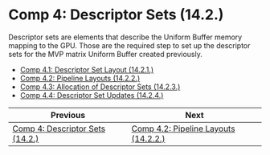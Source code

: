 # **Comp 4: Descriptor Sets (14.2.)**

Descriptor sets are elements that describe the Uniform Buffer memory mapping to the GPU. Those are the required step to set up the descriptor sets for the MVP matrix Uniform Buffer created previously.
 - [Comp 4.1: Descriptor Set Layout (14.2.1.)](comp4_1_descriptor_set_layout.md)
 - [Comp 4.2: Pipeline Layouts (14.2.2.)](comp4_2_pipeline_layouts.md)
 - [Comp 4.3: Allocation of Descriptor Sets (14.2.3.)](comp4_3_allocation_of_descriptor_sets.md)
 - [Comp 4.4: Descriptor Set Updates (14.2.4.)](comp4_4_descriptor_set_updates.md)


| Previous | Next |
|---|---|
| [Comp 4: Descriptor Sets (14.2.)](comp4_descriptor_sets.md) | [Comp 4.2: Pipeline Layouts (14.2.2.)](comp4_2_pipeline_layouts.md) |
